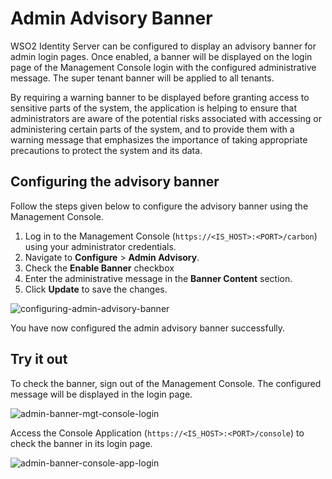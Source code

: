 # Admin Advisory Banner

WSO2 Identity Server can be configured to display an advisory banner for admin login pages. Once enabled, a banner will be displayed on the login page of the Management Console login with the configured administrative message. The super tenant banner will be applied to all tenants.

By requiring a warning banner to be displayed before granting access to sensitive parts of the system, the application is helping to ensure that administrators are aware of the potential risks associated with accessing or administering certain parts of the system, and to provide them with a warning message that emphasizes the importance of taking appropriate precautions to protect the system and its data.

## Configuring the advisory banner

Follow the steps given below to configure the advisory banner using the Management Console.

1. Log in to the Management Console (`https://<IS_HOST>:<PORT>/carbon`) using your administrator credentials. 
2. Navigate to **Configure** > **Admin Advisory**.
3. Check the **Enable Banner** checkbox
4. Enter the administrative message in the **Banner Content** section.
5. Click **Update** to save the changes.

![configuring-admin-advisory-banner]({{base_path}}/assets/img/deploy/configure-admin-banner.png) 

You have now configured the admin advisory banner successfully.

## Try it out

To check the banner, sign out of the Management Console. The configured message will be displayed in the login page.

![admin-banner-mgt-console-login]({{base_path}}/assets/img/deploy/admin-banner-mgt-console.png) 

Access the Console Application (`https://<IS_HOST>:<PORT>/console`) to check the banner in its login page.

![admin-banner-console-app-login]({{base_path}}/assets/img/deploy/admin-banner-console-app.png)
